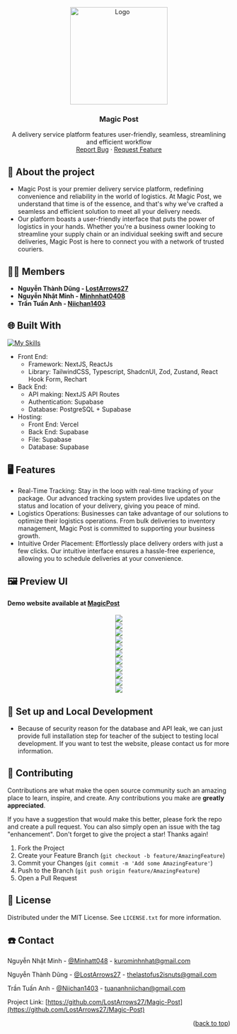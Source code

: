 <a name="readme-top"></a>

<div align="center">
  <a href="https://github.com/LostArrows27/Magic-Post">
    <img src="https://github.com/LostArrows27/Magic-Post/assets/97510841/d6412385-dde2-4a0e-8486-d2cd71881912" alt="Logo" width="220" height="220">
  </a>
  <h3>Magic Post</h3>
<div>A delivery service platform features user-friendly, seamless, streamlining and efficient workflow</div>
<div align="center">
    <a href="https://github.com/LostArrows27/Magic-Post/issues">Report Bug</a>
    ·
    <a href="https://github.com/LostArrows27/Magic-Post/pulls">Request Feature</a>
  </div>
</div>


## 💭 About the project

- Magic Post is your premier delivery service platform, redefining convenience and reliability in the world of logistics. At Magic Post, we understand that time is of the essence, and that's why we've crafted a seamless and efficient solution to meet all your delivery needs. 
- Our platform boasts a user-friendly interface that puts the power of logistics in your hands. Whether you're a business owner looking to streamline your supply chain or an individual seeking swift and secure deliveries, Magic Post is here to connect you with a network of trusted couriers.


## 🧑‍💻 Members 

- **Nguyễn Thành Dũng - [LostArrows27](https://github.com/LostArrows27/)**
- **Nguyễn Nhật Minh - [Minhnhat0408](https://github.com/Minhnhat0408)**
- **Trần Tuấn Anh - [Niichan1403](https://github.com/Niichan1403)**


## 🌐 Built With

[![My Skills](https://skillicons.dev/icons?i=nextjs,react,tailwind,supabase,typescript,postgres,vercel)](https://skillicons.dev)

- Front End: 
  - Framework: NextJS, ReactJs
  - Library: TailwindCSS, Typescript, ShadcnUI, Zod, Zustand, React Hook Form, Rechart
- Back End:
  - API making: NextJS API Routes
  - Authentication: Supabase
  - Database: PostgreSQL + Supabase
- Hosting:
  - Front End: Vercel
  - Back End: Supabase
  - File: Supabase
  - Database: Supabase 

## 🖥️ Features 

- Real-Time Tracking: Stay in the loop with real-time tracking of your package. Our advanced tracking system provides live updates on the status and location of your delivery, giving you peace of mind.
- Logistics Operations: Businesses can take advantage of our solutions to optimize their logistics operations. From bulk deliveries to inventory management, Magic Post is committed to supporting your business growth.
- Intuitive Order Placement: Effortlessly place delivery orders with just a few clicks. Our intuitive interface ensures a hassle-free experience, allowing you to schedule deliveries at your convenience.

## 🖼️ Preview UI

#### Demo website available at [MagicPost](https://magic-post-office.vercel.app)

<div align="center">
      <img src = "https://github.com/LostArrows27/Magic-Post/assets/91737437/bb32203a-f838-4609-844c-5a5619c44c08">
</div>

<div align="center">
      <img src = "https://github.com/LostArrows27/Magic-Post/assets/91737437/f0141d6e-b113-4e4d-925c-6841095bfcb5">
</div>

<div align="center">
      <img src = "https://github.com/LostArrows27/Magic-Post/assets/91737437/2c8d4a67-7178-408f-a05f-1b029941f930">
</div>

<div align="center">
      <img src = "https://github.com/LostArrows27/Magic-Post/assets/91737437/d1efa1d6-dc3c-4ef0-9c18-9887ead70ec2">
</div>

<div align="center">
      <img src = "https://github.com/LostArrows27/Magic-Post/assets/91737437/4e08162a-44ed-4b5e-8c3d-2f99ff247b97">
</div>

<div align="center">
      <img src = "https://github.com/LostArrows27/Magic-Post/assets/91737437/59eaf004-fc54-445c-bb68-203f3a68e19e">
</div>

<div align="center">
      <img src = "https://github.com/LostArrows27/Magic-Post/assets/91737437/5779ba9e-d56c-464d-9240-242499df2aae">
</div>

<div align="center">
      <img src = "https://github.com/LostArrows27/Magic-Post/assets/91737437/d1e8fe60-19e0-4c36-94ad-32bf45bbbdd3">
</div>

<div align="center">
      <img src = "https://github.com/LostArrows27/Magic-Post/assets/91737437/4e70813d-9994-4e3f-a8bb-00eed4ca7558">
</div>

<div align="center">
      <img src = "https://github.com/LostArrows27/Magic-Post/assets/91737437/96e4a046-c7c3-40ce-a091-cce13a1fbcda">
</div>

<div align="center">
      <img src = "https://github.com/LostArrows27/Magic-Post/assets/91737437/11207742-c651-4a10-afce-7ee7ea21f6d1">
</div>


## 💽 Set up and Local Development

- Because of security reason for the database and API leak, we can just provide full installation step for teacher of the subject to testing local development. If you want to test the website, please contact us for more information.

## 🛂 Contributing

Contributions are what make the open source community such an amazing place to learn, inspire, and create. Any contributions you make are **greatly appreciated**.

If you have a suggestion that would make this better, please fork the repo and create a pull request. You can also simply open an issue with the tag "enhancement".
Don't forget to give the project a star! Thanks again!

1. Fork the Project
2. Create your Feature Branch (`git checkout -b feature/AmazingFeature`)
3. Commit your Changes (`git commit -m 'Add some AmazingFeature'`)
4. Push to the Branch (`git push origin feature/AmazingFeature`)
5. Open a Pull Request

## 🪪 License

Distributed under the MIT License. See `LICENSE.txt` for more information.

## ☎️ Contact

Nguyễn Nhật Minh - [@Minhatt048](https://www.facebook.com/Minhatt048/) - kurominhnhat@gmail.com

Nguyễn Thành Dũng - [@LostArrows27](https://www.facebook.com/Romcomgasukidesu) - thelastofus2isnuts@gmail.com

Trần Tuấn Anh - [@Niichan1403](https://www.facebook.com/tuananhnichan/) - tuananhniichan@gmail.com

Project Link: [https://github.com/LostArrows27/Magic-Post](https://github.com/LostArrows27/Magic-Post)

<p align="right">(<a href="#readme-top">back to top</a>)</p>
